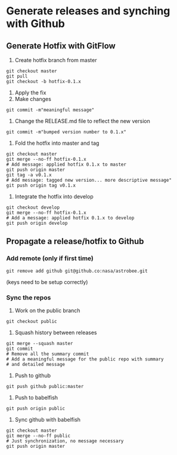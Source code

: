 # Generate releases and synching with Github

## Generate Hotfix with GitFlow

1. Create hotfix branch from master
```
git checkout master
git pull
git checkout -b hotfix-0.1.x
```

1. Apply the fix
  1. Make changes
```
git commit -m"meaningful message"
```
  1. Change the RELEASE.md file to reflect the new version
```
git commit -m"bumped version number to 0.1.x"
```

1. Fold the hotfix into master and tag
```
git checkout master
git merge --no-ff hotfix-0.1.x
# Add message: applied hotfix 0.1.x to master
git push origin master
git tag -a v0.1.x
# Add message: tagged new version... more descriptive message"
git push origin tag v0.1.x
```

1. Integrate the hotfix into develop
```
git checkout develop
git merge --no-ff hotfix-0.1.x
# Add a message: applied hotfix 0.1.x to develop
git push origin develop
```

## Propagate a release/hotfix to Github

### Add remote (only if first time)
```
git remove add github git@github.co:nasa/astrobee.git
```
(keys need to be setup correctly)

### Sync the repos

1. Work on the public branch
```
git checkout public
```

1. Squash history between releases
```
git merge --squash master
git commit
# Remove all the summary commit
# Add a meaningful message for the public repo with summary
# and detailed message
```

1. Push to github
```
git push github public:master
```

1. Push to babelfish
```
git push origin public
```

1. Sync github with babelfish
```
git checkout master
git merge --no-ff public
# Just synchronization, no message necessary
git push origin master
```
